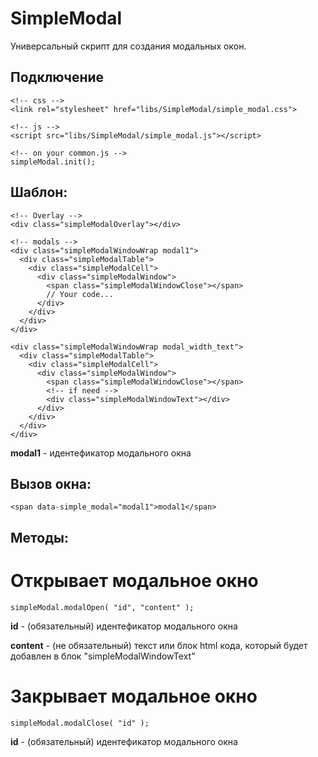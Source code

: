 # SimpleModal
Универсальный скрипт для создания модальных окон.


Подключение
------

```
<!-- css -->
<link rel="stylesheet" href="libs/SimpleModal/simple_modal.css">

<!-- js -->
<script src="libs/SimpleModal/simple_modal.js"></script>

<!-- on your common.js -->
simpleModal.init();
```


Шаблон: 
------
```
<!-- Overlay -->
<div class="simpleModalOverlay"></div>

<!-- modals -->
<div class="simpleModalWindowWrap modal1">
  <div class="simpleModalTable">
    <div class="simpleModalCell">
      <div class="simpleModalWindow">
        <span class="simpleModalWindowClose"></span>
        // Your code...
      </div>
    </div>
  </div>
</div>

<div class="simpleModalWindowWrap modal_width_text">
  <div class="simpleModalTable">
    <div class="simpleModalCell">
      <div class="simpleModalWindow">
        <span class="simpleModalWindowClose"></span>
        <!-- if need -->
        <div class="simpleModalWindowText"></div>
      </div>
    </div>
  </div>
</div>

```
**modal1**  - идентефикатор модального окна



Вызов окна:
------
```
<span data-simple_modal="modal1">modal1</span>
```



Методы:
------

# Открывает модальное окно
```
simpleModal.modalOpen( "id", "content" );
```
**id**  - (обязательный) идентефикатор модального окна

**content**  - (не обязательный) текст или блок html кода, который будет добавлен в блок "simpleModalWindowText"



# Закрывает модальное окно
```
simpleModal.modalClose( "id" );
```
**id**  - (обязательный) идентефикатор модального окна
